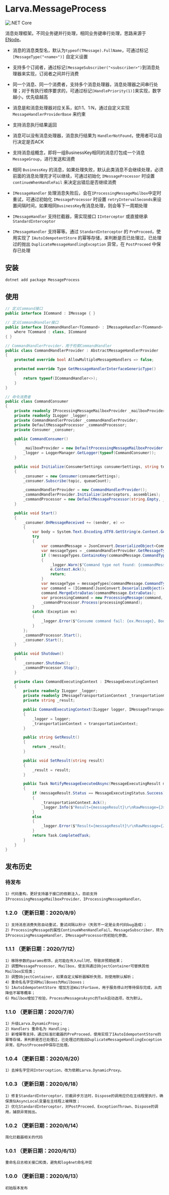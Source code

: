 # Larva.MessageProcess

![.NET Core](https://github.com/freshncp/Larva.MessageProcess/workflows/.NET%20Core/badge.svg)

消息处理框架。不同业务键并行处理，相同业务键串行处理，思路来源于 [ENode](http://github.com/tangxuehua/enode)。

- 消息的消息类型名，默认为`typeof(TMessage).FullName`，可通过标记`[MessageType("<name>")]` 自定义设置

- 支持多个订阅者，通过标记`[MessageSubscriber("<subscriber>")`到消息处理器来实现，订阅者之间并行消费

- 同一个消息、同一个消费者，支持多个消息处理器，消息处理器之间串行处理；对于有执行顺序要求的，可通过标记`[HandlePriority(1)]`来实现，数字越小，优先级越高

- 消息是和消息处理器对应关系，如1:1、1:N，通过自定义实现 `MessageHandlerProviderBase` 来约束

- 支持消息执行结果返回

- 消息可以没有消息处理器，消息执行结果为 `HandlerNotFound`，使用者可以自行决定是否ACK

- 支持消息组概念，即将一组BusinessKey相同的消息打包成一个消息 `MessageGroup`，进行发送和消费

- 相同 `BusinessKey` 的消息，如果处理失败，默认此类消息不会继续处理，必须前面的消息处理完才可以继续，可通过初始化 `IMessageProcessor` 时设置 `continueWhenHandleFail` 来决定出错后是否继续消费

- `IMessageHandler` 处理消息失败后，会在`IProcessingMessageMailbox`中定时重试，可通过初始化 `IMessageProcessor` 时设置 `retryIntervalSeconds`来设置间隔时间，如果相同`BusinessKey`有消息处理，则会等下一周期处理

- `IMessageHandler` 支持拦截器，需实现接口 `IInterceptor` 或直接继承 `StandardInterceptor`

- `IMessageHandler` 支持幂等。通过 `StandardInterceptor` 的 `PreProceed`，使用实现了 `IAutoIdempotentStore` 的幂等存储，来判断是否已处理过，已处理过的抛出 `DuplicateMessageHandlingException` 异常，在 `PostProceed` 中保存已处理

## 安装

```sh
dotnet add package MessageProcess
```

## 使用

```csharp
// 定义Command接口
public interface ICommand : IMessage { }

// 定义CommandHandler接口
public interface ICommandHandler<TCommand> : IMessageHandler<TCommand>
    where TCommand : class, ICommand
{ }

// CommandHandlerProvider，用于检索CommandHandler
public class CommandHandlerProvider : AbstractMessageHandlerProvider
{
    protected override bool AllowMultipleMessageHandlers => false;

    protected override Type GetMessageHandlerInterfaceGenericType()
    {
        return typeof(ICommandHandler<>);
    }
}

// 命令消费者
public class CommandConsumer
{
    private readonly IProcessingMessageMailboxProvider _mailboxProvider;
    private readonly ILogger _logger;
    private CommandHandlerProvider _commandHandlerProvider;
    private DefaultMessageProcessor _commandProcessor;
    private Consumer _consumer;

    public CommandConsumer()
    {
        _mailboxProvider = new DefaultProcessingMessageMailboxProvider(new DefaultProcessingMessageHandler());
        _logger = LoggerManager.GetLogger(typeof(CommandConsumer));
    }

    public void Initialize(ConsumerSettings consumerSettings, string topic, int queueCount, int retryIntervalSeconds, IInterceptor[] interceptors, params Assembly[] assemblies)
    {
        _consumer = new Consumer(consumerSettings);
        _consumer.Subscribe(topic, queueCount);

        _commandHandlerProvider = new CommandHandlerProvider();
        _commandHandlerProvider.Initialize(interceptors, assemblies);
        _commandProcessor = new DefaultMessageProcessor(string.Empty, _commandHandlerProvider, _mailboxProvider, true, retryIntervalSeconds);
    }

    public void Start()
    {
        _consumer.OnMessageReceived += (sender, e) =>
        {
            var body = System.Text.Encoding.UTF8.GetString(e.Context.GetBody());
            try
            {
                var commandMessage = JsonConvert.DeserializeObject<CommandMessage>(body);
                var messageTypes = _commandHandlerProvider.GetMessageTypes();
                if (!messageTypes.ContainsKey(commandMessage.CommandTypeName))
                {
                    _logger.Warn($"Command type not found: {commandMessage.CommandTypeName}, Body={body}");
                    e.Context.Ack();
                    return;
                }
                var messageType = messageTypes[commandMessage.CommandTypeName];
                var command = (ICommand)JsonConvert.DeserializeObject(commandMessage.CommandData, messageType);
                command.MergeExtraDatas(commandMessage.ExtraDatas);
                var processingCommand = new ProcessingMessage(command, new CommandExecutingContext(_logger, e.Context), commandMessage.ExtraDatas);
                _commandProcessor.Process(processingCommand);
            }
            catch (Exception ex)
            {
                _logger.Error($"Consume command fail: {ex.Message}, Body={body}", ex);
            }
        };
        _commandProcessor.Start();
        _consumer.Start();
    }

    public void Shutdown()
    {
        _consumer.Shutdown();
        _commandProcessor.Stop();
    }

    private class CommandExecutingContext : IMessageExecutingContext
    {
        private readonly ILogger _logger;
        private readonly IMessageTransportationContext _transportationContext;
        private string _result;

        public CommandExecutingContext(ILogger logger, IMessageTransportationContext transportationContext)
        {
            _logger = logger;
            _transportationContext = transportationContext;
        }

        public string GetResult()
        {
            return _result;
        }

        public void SetResult(string result)
        {
            _result = result;
        }

        public Task NotifyMessageExecutedAsync(MessageExecutingResult messageResult)
        {
            if (messageResult.Status == MessageExecutingStatus.Success)
            {
                _transportationContext.Ack();
                _logger.Info($"Result={messageResult}\r\nRawMessage={JsonConvert.SerializeObject(messageResult.RawMessage)}");
            }
            else
            {
                _logger.Error($"Result={messageResult}\r\nRawMessage={JsonConvert.SerializeObject(messageResult.RawMessage)}\r\n{messageResult.StackTrace}");
            }
            return Task.CompletedTask;
        }
    }
}
```

## 发布历史

### 待发布

```plain
1）代码重构，更好支持基于接口的依赖注入，目前支持 IProcessingMessageMailboxProvider、IProcessingMessageHandler。
```

### 1.2.0 （更新日期：2020/8/9）

```plain
1）支持消息消费失败自动重试，重试间隔以秒计（失败不一定是业务代码bug造成）；
2）ProcessingMessage的属性ContinueWhenHandleFail、MessageSubscriber，转为IProcessingMessageHandler、IMessageProcessor的初始化参数。
```

### 1.1.1 （更新日期：2020/7/12）

```plain
1）移除参数的params修饰，此可能在传入null时，导致非预期结果；
2）调整MessageProcessor、Mailbox，使支持通过ObjectContainer可替换其他Mailbox实现类；
3）调整ObjectContainer，如果自定义解析器解析失败，则使用默认解析；
4）重命名名字空间MailBoxes为Mailboxes；
5）IAutoIdempotentStore 增加方法WaitForSave，用于服务停止时等待保存完成，从而降低不幂等概率；
6）Mailbox增加了校验，ProcessMessagesAsync的Task启动选项，改为默认。
```

### 1.1.0 （更新日期：2020/7/8）

```plain
1）升级Larva.DynamicProxy；
2）Handlers 重命名为 Handling；
3）新增幂等支持，通过标准拦截器的PreProceed，使用实现了IAutoIdempotentStore的幂等存储，来判断是否已处理过，已处理过的抛出DuplicateMessageHandlingException异常，在PostProceed中保存已处理。
```

### 1.0.4 （更新日期：2020/6/20）

```plain
1）去掉名字空间Interception，改为依赖Larva.DynamicProxy。
```

### 1.0.3 （更新日期：2020/6/18）

```plain
1）修复StandardInterceptor，拦截异步方法时，Dispose的调用应仍在主线程里执行，确保类似AsyncLocal变量在主线程上被释放；
2）优化StandardInterceptor，对PostProceed、ExceptionThrown、Dispose的调用，捕获异常抛出。
```

### 1.0.2 （更新日期：2020/6/14）

```plain
简化拦截器相关的代码
```

### 1.0.1 （更新日期：2020/6/13）

```plain
重命名日志相关接口和类，避免和log4net命名冲突
```

### 1.0.0 （更新日期：2020/6/13）

```plain
初始版本发布
```

